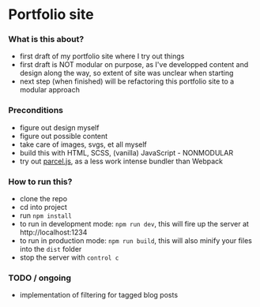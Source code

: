 # Portfolio site

### What is this about?

- first draft of my portfolio site where I try out things
- first draft is NOT modular on purpose, as I've developped content and design along the way, so extent of site was unclear when starting
- next step (when finished) will be refactoring this portfolio site to a modular approach

### Preconditions

- figure out design myself
- figure out possible content
- take care of images, svgs, et all myself
- build this with HTML, SCSS, (vanilla) JavaScript - NONMODULAR
- try out [parcel.js](https://parceljs.org/getting_started.html), as a less work intense bundler than Webpack

### How to run this?

- clone the repo
- cd into project
- run `npm install`
- to run in development mode: `npm run dev`, this will fire up the server at http://localhost:1234
- to run in production mode: `npm run build`, this will also minify your files into the `dist` folder
- stop the server with `control c`

### TODO / ongoing

- implementation of filtering for tagged blog posts
